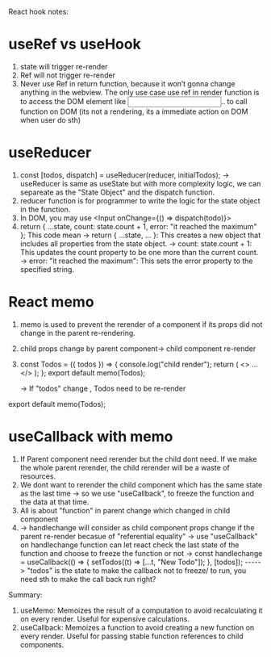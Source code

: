 React hook notes:

# useRef vs useHook
 1. state will trigger re-render
 2. Ref will not trigger re-render
 3. Never use Ref in return function, because it won’t gonna change anything in the webview. The only use case use ref in render function is to access the DOM element like <input ref=“refvariable”>.. to call function on DOM (its not a rendering, its a immediate action on DOM when user do sth)
 
 # useReducer
 1.  const [todos, dispatch] = useReducer(reducer, initialTodos);
        -> useReducer is same as useState but with more complexity logic, we can separeate as the "State Object" and the dispatch function.
 2. reducer function is for programmer to write the logic for the state object in the function.
 3. In DOM, you may use <Input onChange={() => dispatch(todo)}>
 4. return {
        ...state,
        count: state.count + 1,
        error: "it reached the maximum"
    };
    This code mean
    -> return { ...state, ... }: This creates a new object that includes all properties from the state object.
    -> count: state.count + 1: This updates the count property to be one more than the current count.
    -> error: "it reached the maximum": This sets the error property to the specified string.

# React memo
 1. memo is used to prevent the rerender of a component if its props did not change in the parent re-rendering.
 2. child props change by parent component-> child component re-render
 3. const Todos = ({ todos }) => {
    console.log("child render");
    return (
        <>
       ...
        </>
    );
    };
    export default memo(Todos);

    -> If "todos" change , Todos need to be re-render

export default memo(Todos);

# useCallback with memo
 1. If Parent component need rerender but the child dont need. If we make the whole parent rerender, the child rerender will be a waste of resources.
 2. We dont want to rerender the child component which has the same state as the last time -> so we use "useCallback", to freeze the function and the data at that time.
 3. All is about "function" in parent change which changed in child component
 4. <ChildComponent onChange={handlechange}>
    -> handlechange will consider as child component props change if the parent re-render becasue of "referential equality"
    -> use "useCallback" on handlechange function can let react check the last state of the function and choose to freeze the function or not
    -> const handlechange = useCallback(() => {
            setTodos((t) => [...t, "New Todo"]);
        }, [todos]);    -----> "todos" is the state to make the callback not to freeze/ to run, you need sth to make the call back run right?


Summary:
1. useMemo: Memoizes the result of a computation to avoid recalculating it on every render. Useful for expensive calculations.
2. useCallback: Memoizes a function to avoid creating a new function on every render. Useful for passing stable function references to child components.